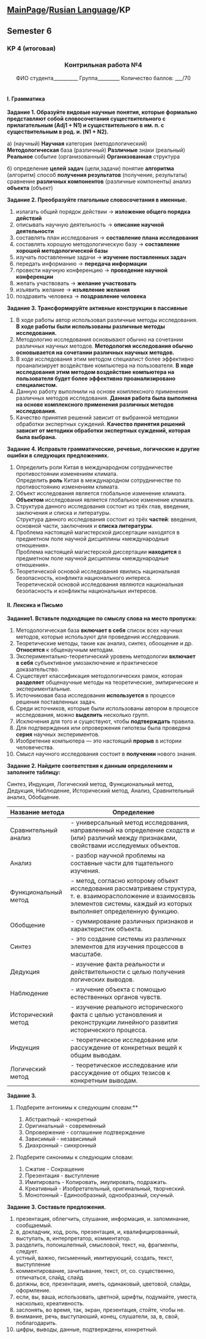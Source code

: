 ## [MainPage](../index.md)/[Rusian Language](README.md)/KP

## Semester 6

### KP 4 (итоговая)

<center><h3>Контрильная работа №4</h3></center>

<center>ФИО студента__________ Группа_________ Количество баллов: ___/70</center>
<br>

#### I. Грамматика

**Задание 1. Образуйте видовые научные понятия, которые формально представляют собой словосочетания существительного с прилагательным (Adj1 + N1) и существительного в им. п. с существительным в род. и. (N1 + N2).**

a)
(научный) **Научная** категория
(методологический) **Методологическая**  база
(различный) **Различные** знаки
(реальный) **Реальное** событие
(организованный) **Организованная** структура

б)
определение **целей задач** (цели,задачи)
понятие **алгоритма** (алгоритм)
способ **получения результатов** (получение, результаты)
сравнение **различных компонентов** (различные компоненты)
анализ **объекта** (объект)

**Задание 2. Преобразуйте глагольные словосочетания в именные.**

1) излагать общий порядок действии -> **изложение общего порядка действий**
2) описывать научную деятельность -> **описание научной деятельности**
3) составлять план исследования -> **составление плана исследования**
4) составлять хорошую методологическую базу -> **составление хорошей методологической базы**
5) изучать поставленные задачи -> **изучение поставленных задач**
6) передать информанию -> **передача информации**
7) провести научную конференцию -> **проведение научной конференции**
8) желать участвовать -> **желание участвовать**
9) изъявить желание -> **изъявление желания**
10) поздравить человека	-> **поздравление человека**

**Задание 3. Трансформируйте активные конструкции в пассивные**

1) В ходе работы автор использовал различные методы исследования.  
   **В ходе работы были использованы различные методы исследования.**
2) Методологию исследования основывают обычно на сочетании различных научных методов.
   **Методология исследования обычно основывается на сочетании различных научных методов.**
3) В ходе исследования этим методом специалист более эффективно проанализирует воздействие компьютера на пользователя.
   **В ходе исследования этим методом воздействие компьютера на пользователя будет более эффективно проанализировано специалистом.**
4) Данную работу выполнили на основе комплексного применения различных методов исследования.
   **Данная работа была выполнена на основе комплексного применения различных методов исследования.**
5) Качество принятия решений зависит от выбранной методики обработки экспертных суждений.
   **Качество принятия решений зависит от методики обработки экспертных суждений, которая была выбрана.**

**Задание 4. Исправьте грамматические, речевые, логические и другие ошибки в следующих предложениях.**

1. Определить роли Китая в международном сотрудничестве противостоянии изменениям климата.  
   Определить **роль** Китая в международном сотрудничестве по противостоянию изменениям климата.
2. Объект исследования является глобальное изменение климата.  
   **Объектом** исследования является глобальное изменение климата.
3. Структура данного исследования состоит из трёх глав, введения, заключения и списка и литературы.  
   Структура данного исследования состоит из трёх **частей**: введения, основной части, заключения и **списка литературы**.
4. Проблема настоящей магистерской диссертации находятся в предметном поле научной дисциплины «международные отношения».  
   Проблема настоящей магистерской диссертации **находится** в предметном поле научной дисциплины «международные отношения».  
5. Теоретической основой исследования явились национальная безопасность, конфликта национального интереса.  
   Теоретической основой исследования являются национальная безопасность и конфликты национальных интересов.
   

#### II. Лексика и Письмо

**Задание1. Вставьте подходящие по смыслу слова на место пропуска:**

1) Методологическая база **включает в себя** список всех научных методов, которые используют для проведения исследования.
2) Теоретические методы, такие как анализ, синтез, обоощение и др. **Относятся** к общенаучным методам.
3) Экспериментально-теоретический уровень методологии **включает в себя** субъективное умозаключение и практическое доказательство.
4) Существует классификация методологических рамок, которая **разделяет** общенаучные методы на теоретические, эмпирические и экспериментальные.
5) Источниковая база исследования **используется** в процессе решения поставленных задач.
6) Среди источников, которые были использованы автором в процессе исследования, можно **выделить** несколько групп.
7) Исключения для того и существуют, чтобы **подтверждать** правила.
8) Для подтверждения или опровержения гипотезы была проведена **серия** научных экспериментов.
9) Изобретение компьютера — это настоящий **прорыв** в истории человечества.
10) Смысл научного исследования состоит в **получении** нового знания.

**Задание 2. Найдите соответствия к данным определениям и заполните таблицу:**

Синтез, Индукция, Логический метод, Функциональный метод, Дедукция, Наблюдение, Исторический метод, Анализ, Сравнительный анализ, Обобщение.

|Название метода | Определение|
|---|---|
| Сравнительный анализ | - универсальный метод исследования, направленный на определение сходств и (или) различий между признаками, свойствами исследуемых объектов. |
| Анализ | - разбор научной проблемы на составные части для тщательного изучения. |
| Функциональный метод | - метод, согласно которому объект исследования рассматриваем структура, т. е. взаиморасположение и взаимосвязь элементов системы, каждый из которых выполняет определенную функцию. |
| Обобщение | - суммирование различных признаков и характеристик объекта. |
| Синтез | - это создание системы из различных элементов для изучения процессов в масштабе. |
| Дедукция | - изучение факта реальности и действительности с целью получения логических выводов. |
| Наблюдение | - изучение объекта с помощью естественных органов чувств. |
| Исторический метод | - изучение реального исторического факта с целью установления и реконструкции линейного развития исторического процесса. |
| Индукция | - теоретическое исследование или рассуждение от конкретных вещей к общим выводам. |
| Логический метод | - теоретическое исследование или рассуждение от общих тезисов к конкретным выводам. |

**Задание 3.**

1) Подберите антонимы к следующим словам:**

   1. Абстрактный - конкретный
   2. Оригинальный - современный
   3. Опровержение - соглашение подтверждение
   4. Зависимый - независимый
   5. Диахронный - синхронный

2) Подберите синонимы к следующим словам:

   1. Сжатие - Сокращение
   2. Презентация - выступление
   3. Имитировать - Копировать, эмулировать, подражать.
   4. Креативный - Изобретательный, оригинальный, творческий.
   5. Монотонный - Единообразный, однообразный, скучный.

**Задание 3. Составьте предложения.**

1) презентация, облегчить, слушание, информация, и. запоминание, сообщаемый.
2) в, докладчик, ход, роль, презентация, и, квалифицированный, выступать, в, интерпретатор, комментатор.
3) разделить, попоишлепный, смысловой, текст, на, фрагменты, следует.
4) устный, важно, письменный, имитирующий, создать, текст, выступление
5) комментирование, зачитывание, текст, от, со. существенно, отличаться, слайд, слайд
6) должны, все, презентация, иметь, одинаковый, цветовой, слайды, оформление.
7) если, вы, ваша, использовать, цветной, шрифты, подумайте, уместа, насколько, креативность.
8) заслонять, во время, так, экран, презентация, стойте, чтобы не.
9) внимание, речь, выступаюший, конец, слушатели, за, в, свой, поблагодарить.
10) цифры, выводы, данные, подтверждены, конкретный.